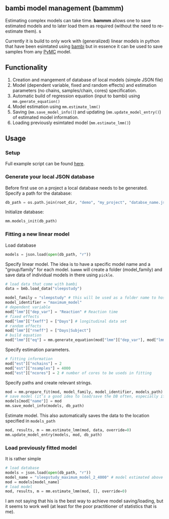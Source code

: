 ## **bam**bi **m**odel **m**anagement (bammm)

Estimating complex models can take time. **bammm** allows one to save estimated models and to later load them as required (without the need to re-estimate them). s

Currently it is build to only work with (generalized) linear models in python that have been esimtated using [bambi](https://github.com/bambinos/bambi) but in essence it can be used to save samples from any [PyMC](https://github.com/pymc-devs/pymc) model.

## Functionality

1. Creation and mangement of database of local models (simple JSON file)
2. Model (dependent variable, fixed and random effects) and estimation parameters (no chains, samples/chain, cores) specification.
3. Automatic build of regression equation (input to bambi) using `mm.geerate_equation()`
4. Model estimation using `mm.estimate_lmm()`
5. Saving (`mm.save_model_info()`) and updating (`mm.update_model_entry()`) of estimated model information.
6. Loading previously esimtated model (`mm.estimate_lmm()`)

## Usage
### Setup


Full example script can be found [here](https://github.com/ozika/bammm/blob/main/demo/examples.py).
### Generate your local JSON database


Before first use on a project a local database needs to be generated. Specify a path for the database:
```python
db_path = os.path.join(root_dir, "demo", "my_project", "databse_name.json")
```
Initialize database:
```python
mm.models_init(db_path)
```

### Fitting a new linear model
Load database
```python
models = json.load(open(db_path, "r"))
```

Specify linear model. The idea is to have a specific model name and a "group/family" for each model. `bammm` will create a folder (model_family) and save data of individual models in there using `pickle`.

```python
# load data that come with bambi
data = bmb.load_data("sleepstudy")

model_family = "sleepstudy" # this will be used as a folder name to host the models
model_identifier = "maximum_model"
# dependent variable
mod["lmm"]["dep_var"] = "Reaction" # Reaction time
# fixed effects
mod["lmm"]["fxeff"] = ["Days"] # longitudinal data set
# random effects
mod["lmm"]["rneff"] = ["Days|Subject"]
# build equation
mod["lmm"]["eq"] = mm.generate_equation(mod["lmm"]["dep_var"], mod["lmm"]["fxeff"], mod["lmm"]["rneff"])

```
Specify estimation parameters.
```python
# fitting information
mod["est"]["nchains"] = 2
mod["est"]["nsamples"] = 4000
mod["est"]["ncores"] = 2 # number of cores to be useds in fitting
```
Specify paths and create relevant strings.
```python
mod = mm.prepare_fit(mod, model_family, model_identifier, models_path)
# save model (it's a good idea to load/save the DB often, especially if one runs multiple models at the same time)
models[mod["name"]] = mod
mm.save_model_info(models, db_path)
```
Estimate model. This also automatically saves the data to the location specified in `models_path`
```python
mod, results, m = mm.estimate_lmm(mod, data, override=0)
mm.update_model_entry(models, mod, db_path)
```

### Load previously fitted model
It is rather simple
```python
# load database
models = json.load(open(db_path, "r"))
model_name = "sleepstudy_maximum_model_2_4000" # model estimated above
mod = models[model_name]
# load model
mod, results, m = mm.estimate_lmm(mod, [], override=0)
```



I am not saying that his is the best way to achieve model saving/loading, but it seems to work well (at least for the poor practitioner of statistics that is me).
